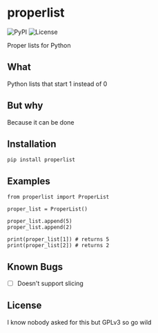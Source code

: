 # properlist
![PyPI](https://img.shields.io/pypi/v/properlist.svg?color=blue)
![License](https://img.shields.io/pypi/l/properlist.svg)

Proper lists for Python
## What

Python lists that start 1 instead of 0

## But why

Because it can be done

## Installation

```
pip install properlist
```

## Examples

```
from properlist import ProperList

proper_list = ProperList()

proper_list.append(5)
proper_list.append(2)

print(proper_list[1]) # returns 5
print(proper_list[2]) # returns 2
```

## Known Bugs

- [ ] Doesn't support slicing

## License

I know nobody asked for this but GPLv3 so go wild
